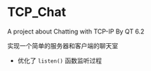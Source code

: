 # TCP_Chat
A  project about Chatting with TCP-IP By QT 6.2 

实现一个简单的服务器和客户端的聊天室

- 优化了 `listen()` 函数监听过程
